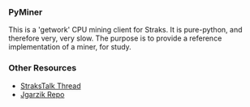 ### PyMiner ###

This is a 'getwork' CPU mining client for Straks. It is pure-python, and therefore very, very slow.  The purpose is to provide a reference implementation of a miner, for study.

### Other Resources ###

- [StraksTalk Thread](https://strakstalk.org/index.php?topic=3546.0)
- [Jgarzik Repo](https://github.com/jgarzik/pyminer)